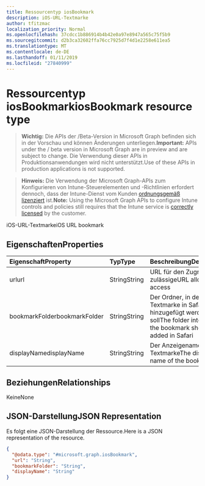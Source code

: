 ```yaml
---
title: Ressourcentyp iosBookmark
description: iOS-URL-Textmarke
author: tfitzmac
localization_priority: Normal
ms.openlocfilehash: 37cdcc1b886914b4b42e0a97e8947a565c75f5b9
ms.sourcegitcommit: d2b3ca32602ffa76cc7925d7f4d1e2258e611ea5
ms.translationtype: MT
ms.contentlocale: de-DE
ms.lasthandoff: 01/11/2019
ms.locfileid: "27840999"
---
```

# <a name="iosbookmark-resource-type"></a><span data-ttu-id="a433b-103">Ressourcentyp iosBookmark</span><span class="sxs-lookup"><span data-stu-id="a433b-103">iosBookmark resource type</span></span>

> <span data-ttu-id="a433b-104">**Wichtig:** Die APIs der /Beta-Version in Microsoft Graph befinden sich in der Vorschau und können Änderungen unterliegen.</span><span class="sxs-lookup"><span data-stu-id="a433b-104">**Important:** APIs under the / beta version in Microsoft Graph are in preview and are subject to change.</span></span> <span data-ttu-id="a433b-105">Die Verwendung dieser APIs in Produktionsanwendungen wird nicht unterstützt.</span><span class="sxs-lookup"><span data-stu-id="a433b-105">Use of these APIs in production applications is not supported.</span></span>

> <span data-ttu-id="a433b-106">**Hinweis:** Die Verwendung der Microsoft Graph-APIs zum Konfigurieren von Intune-Steuerelementen und -Richtlinien erfordert dennoch, dass der Intune-Dienst vom Kunden [ordnungsgemäß lizenziert](https://go.microsoft.com/fwlink/?linkid=839381) ist.</span><span class="sxs-lookup"><span data-stu-id="a433b-106">**Note:** Using the Microsoft Graph APIs to configure Intune controls and policies still requires that the Intune service is [correctly licensed](https://go.microsoft.com/fwlink/?linkid=839381) by the customer.</span></span>

<span data-ttu-id="a433b-107">iOS-URL-Textmarke</span><span class="sxs-lookup"><span data-stu-id="a433b-107">iOS URL bookmark</span></span>
## <a name="properties"></a><span data-ttu-id="a433b-108">Eigenschaften</span><span class="sxs-lookup"><span data-stu-id="a433b-108">Properties</span></span>
|<span data-ttu-id="a433b-109">Eigenschaft</span><span class="sxs-lookup"><span data-stu-id="a433b-109">Property</span></span>|<span data-ttu-id="a433b-110">Typ</span><span class="sxs-lookup"><span data-stu-id="a433b-110">Type</span></span>|<span data-ttu-id="a433b-111">Beschreibung</span><span class="sxs-lookup"><span data-stu-id="a433b-111">Description</span></span>|
|:---|:---|:---|
|<span data-ttu-id="a433b-112">url</span><span class="sxs-lookup"><span data-stu-id="a433b-112">url</span></span>|<span data-ttu-id="a433b-113">String</span><span class="sxs-lookup"><span data-stu-id="a433b-113">String</span></span>|<span data-ttu-id="a433b-114">URL für den Zugriff auf zulässige</span><span class="sxs-lookup"><span data-stu-id="a433b-114">URL allowed to access</span></span>|
|<span data-ttu-id="a433b-115">bookmarkFolder</span><span class="sxs-lookup"><span data-stu-id="a433b-115">bookmarkFolder</span></span>|<span data-ttu-id="a433b-116">String</span><span class="sxs-lookup"><span data-stu-id="a433b-116">String</span></span>|<span data-ttu-id="a433b-117">Der Ordner, in dem die Textmarke in Safari hinzugefügt werden soll</span><span class="sxs-lookup"><span data-stu-id="a433b-117">The folder into which the bookmark should be added in Safari</span></span>|
|<span data-ttu-id="a433b-118">displayName</span><span class="sxs-lookup"><span data-stu-id="a433b-118">displayName</span></span>|<span data-ttu-id="a433b-119">String</span><span class="sxs-lookup"><span data-stu-id="a433b-119">String</span></span>|<span data-ttu-id="a433b-120">Der Anzeigename der Textmarke</span><span class="sxs-lookup"><span data-stu-id="a433b-120">The display name of the bookmark</span></span>|

## <a name="relationships"></a><span data-ttu-id="a433b-121">Beziehungen</span><span class="sxs-lookup"><span data-stu-id="a433b-121">Relationships</span></span>
<span data-ttu-id="a433b-122">Keine</span><span class="sxs-lookup"><span data-stu-id="a433b-122">None</span></span>
## <a name="json-representation"></a><span data-ttu-id="a433b-123">JSON-Darstellung</span><span class="sxs-lookup"><span data-stu-id="a433b-123">JSON Representation</span></span>
<span data-ttu-id="a433b-124">Es folgt eine JSON-Darstellung der Ressource.</span><span class="sxs-lookup"><span data-stu-id="a433b-124">Here is a JSON representation of the resource.</span></span>
<!-- {
  "blockType": "resource",
  "@odata.type": "microsoft.graph.iosBookmark"
}
-->
``` json
{
  "@odata.type": "#microsoft.graph.iosBookmark",
  "url": "String",
  "bookmarkFolder": "String",
  "displayName": "String"
}
```





